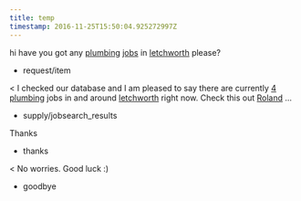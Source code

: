 ```yaml
---
title: temp
timestamp: 2016-11-25T15:50:04.925272997Z
---
```


hi have you got any [plumbing](jobrole) [jobs](item_type) in [letchworth](location) please?
* request/item

< I checked our database and I am pleased to say there are currently [4](jobcount) [plumbing](jobrole) jobs in and around [letchworth](location) right now. Check this out [Roland](first_name) ...
* supply/jobsearch_results

Thanks
* thanks

< No worries. Good luck :)
* goodbye

